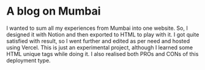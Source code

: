 # A blog on Mumbai
 I wanted to sum all my experiences from Mumbai into one website. So, I designed it with Notion and then exported to HTML to play with it. I got quite satisfied with result, so I went further and edited as per need and hosted using Vercel. This is just an experimental project, although I learned some HTML unique tags while doing it. I also realised both PROs and CONs of this deployment type. 
